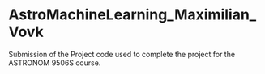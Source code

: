# AstroMachineLearning_Maximilian_Vovk
Submission of the Project code used to complete the project for the ASTRONOM 9506S course.
